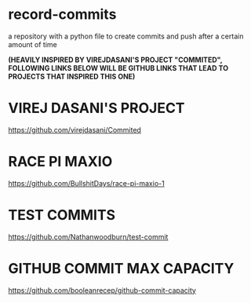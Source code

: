 # record-commits
a repository with a python file to create commits and push after a certain amount of time

**(HEAVILY INSPIRED BY VIREJDASANI'S PROJECT "COMMITED", FOLLOWING LINKS BELOW WILL BE GITHUB LINKS THAT LEAD TO PROJECTS THAT INSPIRED THIS ONE)**

# VIREJ DASANI'S PROJECT
https://github.com/virejdasani/Commited

# RACE PI MAXIO
https://github.com/BullshitDays/race-pi-maxio-1

# TEST COMMITS
https://github.com/Nathanwoodburn/test-commit

# GITHUB COMMIT MAX CAPACITY
https://github.com/booleanrecep/github-commit-capacity
